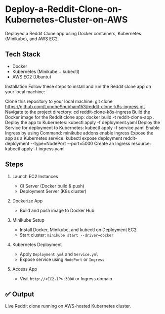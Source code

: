 # Deploy-a-Reddit-Clone-on-Kubernetes-Cluster-on-AWS

Deployed a Reddit Clone app using Docker containers, Kubernetes (Minikube), and AWS EC2.

## Tech Stack 
- Docker  
- Kubernetes (Minikube + kubectl)  
- AWS EC2 (Ubuntu)

Installation
Follow these steps to install and run the Reddit clone app on your local machine:

Clone this repository to your local machine: git clone https://github.com/LondheShubham153/reddit-clone-k8s-ingress.git
Navigate to the project directory: cd reddit-clone-k8s-ingress
Build the Docker image for the Reddit clone app: docker build -t reddit-clone-app .
Deploy the app to Kubernetes: kubectl apply -f deployment.yaml
Deploy the Service for deployment to Kubernetes: kubectl apply -f service.yaml
Enable Ingress by using Command: minikube addons enable ingress
Expose the app as a Kubernetes service: kubectl expose deployment reddit-deployment --type=NodePort --port=5000
Create an Ingress resource: kubectl apply -f ingress.yaml

## Steps
1. Launch EC2 Instances 
   - CI Server (Docker build & push)  
   - Deployment Server (K8s cluster)

2. Dockerize App
   - Build and push image to Docker Hub

3. Minikube Setup
   - Install Docker, Minikube, and kubectl on Deployment EC2  
   - Start cluster: `minikube start --driver=docker`

4. Kubernetes Deployment
   - Apply `Deployment.yml` and `Service.yml`  
   - Expose service using `NodePort` or `Ingress`

5. Access App
   - Visit `http://<EC2-IP>:3000` or Ingress domain

## ✅ Output
Live Reddit clone running on AWS-hosted Kubernetes cluster.

